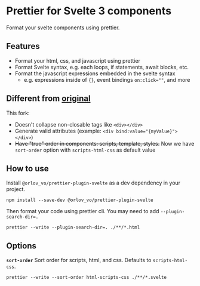 # Prettier for Svelte 3 components

Format your svelte components using prettier.

## Features

-   Format your html, css, and javascript using prettier
-   Format Svelte syntax, e.g. each loops, if statements, await blocks, etc.
-   Format the javascript expressions embedded in the svelte syntax
    -   e.g. expressions inside of `{}`, event bindings `on:click=""`, and more

## Different from [original](https://github.com/UnwrittenFun/prettier-plugin-svelte)

This fork:

-   Doesn't collapse non-closable tags like `<div></div>`
-   Generate valid attributes (example: `<div bind:value="{myValue}"></div>`)
-   ~~Have "true" order in components: scripts, template, styles.~~ Now we have `sort-order` option with `scripts-html-css` as default value

## How to use

Install `@orlov_vo/prettier-plugin-svelte` as a dev dependency in your project.

```
npm install --save-dev @orlov_vo/prettier-plugin-svelte
```

Then format your code using prettier cli. You may need to add `--plugin-search-dir=.`

```
prettier --write --plugin-search-dir=. ./**/*.html
```

## Options

**`sort-order`** Sort order for scripts, html, and css. Defaults to `scripts-html-css`.

```
prettier --write --sort-order html-scripts-css ./**/*.svelte
```
